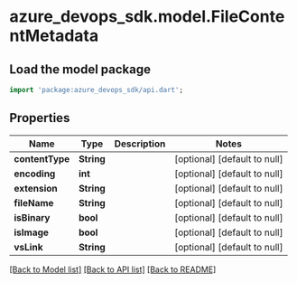 # azure_devops_sdk.model.FileContentMetadata

## Load the model package
```dart
import 'package:azure_devops_sdk/api.dart';
```

## Properties
Name | Type | Description | Notes
------------ | ------------- | ------------- | -------------
**contentType** | **String** |  | [optional] [default to null]
**encoding** | **int** |  | [optional] [default to null]
**extension** | **String** |  | [optional] [default to null]
**fileName** | **String** |  | [optional] [default to null]
**isBinary** | **bool** |  | [optional] [default to null]
**isImage** | **bool** |  | [optional] [default to null]
**vsLink** | **String** |  | [optional] [default to null]

[[Back to Model list]](../README.md#documentation-for-models) [[Back to API list]](../README.md#documentation-for-api-endpoints) [[Back to README]](../README.md)


